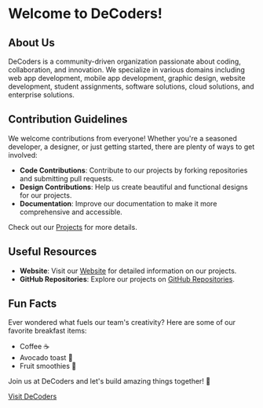 # Welcome to DeCoders! 

## About Us
DeCoders is a community-driven organization passionate about coding, collaboration, and innovation. We specialize in various domains including web app development, mobile app development, graphic design, website development, student assignments, software solutions, cloud solutions, and enterprise solutions.

## Contribution Guidelines
We welcome contributions from everyone! Whether you're a seasoned developer, a designer, or just getting started, there are plenty of ways to get involved:
- **Code Contributions**: Contribute to our projects by forking repositories and submitting pull requests.
- **Design Contributions**: Help us create beautiful and functional designs for our projects.
- **Documentation**: Improve our documentation to make it more comprehensive and accessible.

Check out our [Projects](https://decoders.live/#projects) for more details.

## Useful Resources
- **Website**: Visit our [Website](https://decoders.live) for detailed information on our projects.
- **GitHub Repositories**: Explore our projects on [GitHub Repositories](https://github.com/orgs/Team-DeCoders/repositories).

## Fun Facts
Ever wondered what fuels our team's creativity? Here are some of our favorite breakfast items:
- Coffee ☕
- Avocado toast 🥑
- Fruit smoothies 🍓

Join us at DeCoders and let's build amazing things together! 🚀

[Visit DeCoders](https://decoders.live)
